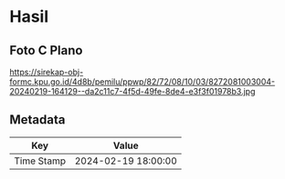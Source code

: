 # Hasil

## Foto C Plano

https://sirekap-obj-formc.kpu.go.id/4d8b/pemilu/ppwp/82/72/08/10/03/8272081003004-20240219-164129--da2c11c7-4f5d-49fe-8de4-e3f3f01978b3.jpg


## Metadata

| Key        | Value               |
| ---------- | ------------------- |
| Time Stamp | 2024-02-19 18:00:00 |



